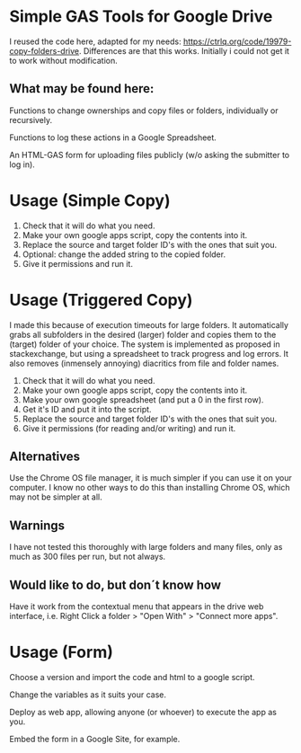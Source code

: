 # Simple GAS Tools for Google Drive
I reused the code here, adapted for my needs: https://ctrlq.org/code/19979-copy-folders-drive. Differences are that this works. Initially i could not get it to work without modification.
## What may be found here:
Functions to change ownerships and copy files or folders, individually or recursively.

Functions to log these actions in a Google Spreadsheet.

An HTML-GAS form for uploading files publicly (w/o asking the submitter to log in).

# Usage (Simple Copy)
1. Check that it will do what you need.
2. Make your own google apps script, copy the contents into it.
3. Replace the source and target folder ID's with the ones that suit you.
4. Optional: change the added string to the copied folder.
5. Give it permissions and run it.

# Usage (Triggered Copy)
I made this because of execution timeouts for large folders. It automatically grabs all subfolders in the desired (larger) folder and copies them to the (target) folder of your choice. The system is implemented as proposed in stackexchange, but using a spreadsheet to track progress and log errors. It also removes (inmensely annoying) diacritics from file and folder names.
1. Check that it will do what you need.
2. Make your own google apps script, copy the contents into it.
3. Make your own google spreadsheet (and put a 0 in the first row).
4. Get it's ID and put it into the script.
5. Replace the source and target folder ID's with the ones that suit you.
6. Give it permissions (for reading and/or writing) and run it.

## Alternatives
Use the Chrome OS file manager, it is much simpler if you can use it on your computer.
I know no other ways to do this than installing Chrome OS, which may not be simpler at all.

## Warnings
I have not tested this thoroughly with large folders and many files, only as much as 300 files per run, but not always.

## Would like to do, but don´t know how
Have it work from the contextual menu that appears in the drive web interface, i.e. Right Click a folder > "Open With" > "Connect more apps".

# Usage (Form)
Choose a version and import the code and html to a google script.

Change the variables as it suits your case.

Deploy as web app, allowing anyone (or whoever) to execute the app as you.

Embed the form in a Google Site, for example.
